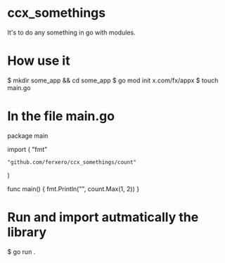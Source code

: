 # ccx_somethings
It's to do any something in go with modules.

# How use it

$ mkdir some_app && cd some_app
$ go mod init x.com/fx/appx
$ touch main.go

# In the file main.go

package main

import (
	"fmt"

	"github.com/ferxero/ccx_somethings/count"
)

func main() {
	fmt.Println("", count.Max(1, 2))
}

# Run and import autmatically the library

$ go run .

